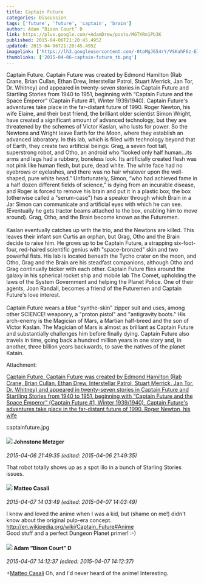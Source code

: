 ```yaml
---
title: Captain Future
categories: Discussion
tags: ['future', 'future', 'captain', 'brain']
author: Adam “Bison Court” D
link: https://plus.google.com/+AdamDrew/posts/MGTXRm1Pb3K
published: 2015-04-06T21:20:45.495Z
updated: 2015-04-06T21:20:45.495Z
imagelink: ['https://lh3.googleusercontent.com/-0toMgJ654rY/VSKahF6z-EI/AAAAAAAADGc/4FBOtI47xqc/w1407-h2048/captainfuture.jpg']
thumblinks: ['2015-04-06-captain-future_tb.png']
---
```


Captain Future. Captain Future was created by Edmond Hamilton (Rab Crane, Brian Cullan, Ethan Drew, Interstellar Patrol, Stuart Merrick, Jan Tor, Dr. Whitney) and appeared in twenty-seven stories in Captain Future and Startling Stories from 1940 to 1951, beginning with “Captain Future and the Space Emperor” (Captain Future #1, Winter 1939/1940). Captain Future&#39;s adventures take place in the far-distant future of 1990. Roger Newton, his wife Elaine, and their best friend, the brilliant older scientist Simon Wright, have created a significant amount of advanced technology, but they are threatened by the schemes of Victor Kaslan, who lusts for power. So the Newtons and Wright leave Earth for the Moon, where they establish an advanced laboratory. In this lab, which is filled with technology beyond that of Earth, they create two artificial beings: Grag, a seven foot tall, superstrong robot, and Otho, an android who &quot;looked only half human...its arms and legs had a rubbery, boneless look. Its artificially created flesh was not pink like human flesh, but pure, dead white. The white face had no eyebrows or eyelashes, and there was no hair whatever upon the well-shaped, pure white head.&quot; Unfortunately, Simon, “who had achieved fame in a half dozen different fields of science,” is dying from an incurable disease, and Roger is forced to remove his brain and put it in a plastic box; the box (otherwise called a &quot;serum-case&quot;) has a speaker through which Brain in a Jar Simon can communicate and artificial eyes with which he can see. (Eventually he gets tractor beams attached to the box, enabling him to move around). Grag, Otho, and the Brain become known as the Futuremen.<br /><br />Kaslan eventually catches up with the trio, and the Newtons are killed. This leaves their infant son Curtis an orphan, but Grag, Otho and the Brain decide to raise him. He grows up to be Captain Future, a strapping six-foot-four, red-haired scientific genius with &quot;space-bronzed&quot; skin and two powerful fists. His lab is located beneath the Tycho crater on the moon, and Otho, Grag and the Brain are his steadfast companions, although Otho and Grag continually bicker with each other. Captain Future flies around the galaxy in his spherical rocket ship and mobile lab The Comet, upholding the laws of the System Government and helping the Planet Police. One of their agents, Joan Randall, becomes a friend of the Futuremen and Captain Future&#39;s love interest.<br /><br />Captain Future wears a blue &quot;synthe-skin&quot; zipper suit and uses, among other SCIENCE! weaponry, a &quot;proton pistol&quot; and &quot;antigravity boots.&quot; His arch-enemy is the Magician of Mars, a Martian half-breed and the son of Victor Kaslan. The Magician of Mars is almost as brilliant as Captain Future and substantially challenges him before finally dying. Captain Future also travels in time, going back a hundred million years in one story and, in another, three billion years backwards, to save the natives of the planet Katain.


Attachment:

<a href='https://plus.google.com/photos/115800081107977858162/albums/6134635532139105489/6134635535747250242?sqi=100084733231320276299&sqsi=495ab0e7-7352-40c7-9718-677d19c9273e'>Captain Future. Captain Future was created by Edmond Hamilton (Rab Crane, Brian Cullan, Ethan Drew, Interstellar Patrol, Stuart Merrick, Jan Tor, Dr. Whitney) and appeared in twenty-seven stories in Captain Future and Startling Stories from 1940 to 1951, beginning with “Captain Future and the Space Emperor” (Captain Future #1, Winter 1939/1940). Captain Future's adventures take place in the far-distant future of 1990. Roger Newton, his wife</a>


captainfuture.jpg
<div id='comment z12zexghgovsdj5ft22gthnrzmzcijqrt04'>
  <h4><img src='{{site.baseurl}}//images/avatars/113864117304127544117_photo.jpg'> Johnstone Metzger</h4>
      <p><cite>2015-04-06 21:49:35 (edited: 2015-04-06 21:49:35)</cite></p>
        <p>That robot totally shows up as a spot illo in a bunch of Starling Stories issues.</p>
</div>
        

<div id='comment z12zexghgovsdj5ft22gthnrzmzcijqrt04'>
  <h4><img src='{{site.baseurl}}//images/avatars/108871211964311576918_photo.jpg'> Matteo Casali</h4>
      <p><cite>2015-04-07 14:03:49 (edited: 2015-04-07 14:03:49)</cite></p>
        <p>I knew and loved the anime when I was a kid, but (shame on me!) didn&#39;t know about the original pulp-era concept.<br /><a href="http://en.wikipedia.org/wiki/Captain_Future#Anime" class="ot-anchor">http://en.wikipedia.org/wiki/Captain_Future#Anime</a><br />Good stuff and a perfect Dungeon Planet primer! :-)</p>
</div>
        

<div id='comment z12zexghgovsdj5ft22gthnrzmzcijqrt04'>
  <h4><img src='{{site.baseurl}}//images/avatars/115794042160633829509_photo.jpg'> Adam “Bison Court” D</h4>
      <p><cite>2015-04-07 14:12:37 (edited: 2015-04-07 14:12:37)</cite></p>
        <p><span class="proflinkWrapper"><span class="proflinkPrefix">+</span><a class="proflink" href="https://plus.google.com/108871211964311576918" oid="108871211964311576918">Matteo Casali</a></span> Oh, and I&#39;d never heard of the anime! Interesting.</p>
</div>
        